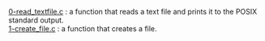 [0-read_textfile.c](./0-read_textfile.c) : a function that reads a text file and prints it to the POSIX standard output. <br/>
[1-create_file.c](./1-create_file.c) : a function that creates a file. <br/>